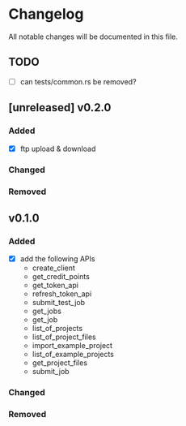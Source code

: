 # Changelog
All notable changes will be documented in this file.

## TODO
- [ ] can tests/common.rs be removed?


## [unreleased] v0.2.0
### Added
- [x] ftp upload & download
### Changed
### Removed

## v0.1.0
### Added
- [x] add the following APIs
    - create_client
    - get_credit_points
    - get_token_api
    - refresh_token_api
    - submit_test_job
    - get_jobs
    - get_job
    - list_of_projects
    - list_of_project_files
    - import_example_project
    - list_of_example_projects
    - get_project_files
    - submit_job
### Changed
### Removed
